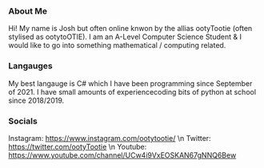 ### About Me
Hi! My name is Josh but often online knwon by the allias ootyTootie (often stylised as ootytoOTIE). I am an A-Level Computer Science Student & I would like to go into something mathematical / computing related. 

### Langauges
My best langauge is C# which I have been programming since September of 2021. I have small amounts of experiencecoding bits of python at school since 2018/2019. 

### Socials
Instagram: https://www.instagram.com/ootytootie/ \n
Twitter: https://twitter.com/ootyTootie \n
Youtube: https://www.youtube.com/channel/UCw4i9VxEOSKAN67gNNQ6Bew
